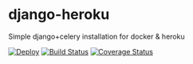 # django-heroku

Simple django+celery installation for docker & heroku

[![Deploy](https://www.herokucdn.com/deploy/button.svg)](https://heroku.com/deploy) [![Build Status](https://travis-ci.org/callmewind/djworkplace.svg?branch=master)](https://travis-ci.org/callmewind/djworkplace) [![Coverage Status](https://coveralls.io/repos/github/callmewind/djworkplace/badge.svg?branch=master)](https://coveralls.io/github/callmewind/djworkplace?branch=master)
